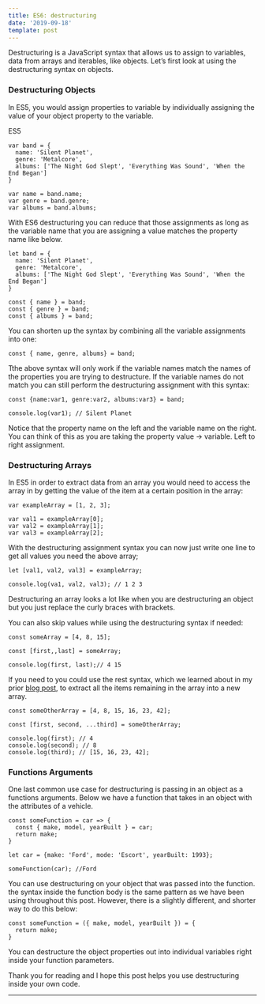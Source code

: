```yaml
---
title: ES6: destructuring
date: '2019-09-18'
template: post
---
```


Destructuring is a JavaScript syntax that allows us to assign to variables, data from arrays and iterables, like objects. Let’s first look at using the destructuring syntax on objects.

### Destructuring Objects

In ES5, you would assign properties to variable by individually assigning the value of your object property to the variable.

ES5

```
var band = {
  name: 'Silent Planet',
  genre: 'Metalcore',
  albums: ['The Night God Slept', 'Everything Was Sound', 'When the End Began']
}

var name = band.name;
var genre = band.genre;
var albums = band.albums;
```

With ES6 destructuring you can reduce that those assignments as long as the variable name that you are assigning a value matches the property name like below.

```
let band = {
  name: 'Silent Planet',
  genre: 'Metalcore',
  albums: ['The Night God Slept', 'Everything Was Sound', 'When the End Began']
}

const { name } = band;
const { genre } = band;
const { albums } = band;
```

You can shorten up the syntax by combining all the variable assignments into one:

```
const { name, genre, albums} = band;
```

Tthe above syntax will only work if the variable names match the names of the properties you are trying to destructure. If the variable names do not match you can still perform the destructuring assignment with this syntax:

```
const {name:var1, genre:var2, albums:var3} = band;

console.log(var1); // Silent Planet
```

Notice that the property name on the left and the variable name on the right. You can think of this as you are taking the property value -> variable. Left to right assignment.

### Destructuring Arrays

In ES5 in order to extract data from an array you would need to access the array in by getting the value of the item at a certain position in the array:

```
var exampleArray = [1, 2, 3];

var val1 = exampleArray[0];
var val2 = exampleArray[1];
var val3 = exampleArray[2];
```

With the destructuring assignment syntax you can now just write one line to get all values you need the above array;

```
let [val1, val2, val3] = exampleArray;

console.log(va1, val2, val3); // 1 2 3
```

Destructuring an array looks a lot like when you are destructuring an object but you just replace the curly braces with brackets.

You can also skip values while using the destructuring syntax if needed:

```
const someArray = [4, 8, 15];

const [first,,last] = someArray;

console.log(first, last);// 4 15
```

If you need to you could use the rest syntax, which we learned about in my prior [blog post](https://dev.to/epicosity/es6-default-rest-and-spread-36ce), to extract all the items remaining in the array into a new array.

```
const someOtherArray = [4, 8, 15, 16, 23, 42];

const [first, second, ...third] = someOtherArray;

console.log(first); // 4
console.log(second); // 8
console.log(third); // [15, 16, 23, 42];
```

### Functions Arguments

One last common use case for destructuring is passing in an object as a functions arguments. Below we have a function that takes in an object with the attributes of a vehicle.

```
const someFunction = car => {
  const { make, model, yearBuilt } = car;
  return make;
} 

let car = {make: 'Ford', mode: 'Escort', yearBuilt: 1993};

someFunction(car); //Ford
```

You can use destructuring on your object that was passed into the function. the syntax inside the function body is the same pattern as we have been using throughout this post. However, there is a slightly different, and shorter way to do this below:

```
const someFunction = ({ make, model, yearBuilt }) = {
  return make;
}
```

You can destructure the object properties out into individual variables right inside your function parameters.

Thank you for reading and I hope this post helps you use destructuring inside your own code.

* * *